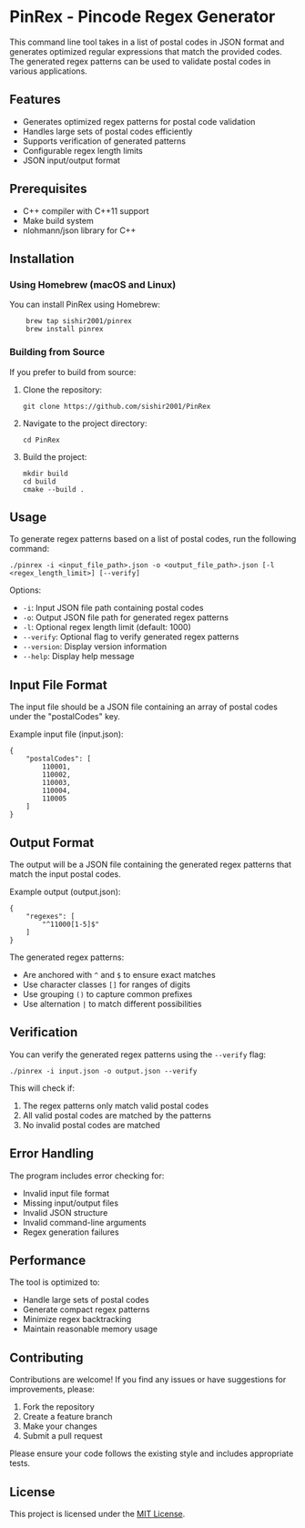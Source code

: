 # PinRex - Pincode Regex Generator

This command line tool takes in a list of postal codes in JSON format and generates optimized regular expressions that match the provided codes. The generated regex patterns can be used to validate postal codes in various applications.

## Features

- Generates optimized regex patterns for postal code validation
- Handles large sets of postal codes efficiently
- Supports verification of generated patterns
- Configurable regex length limits
- JSON input/output format

## Prerequisites

- C++ compiler with C++11 support
- Make build system
- nlohmann/json library for C++

## Installation

### Using Homebrew (macOS and Linux)

You can install PinRex using Homebrew:

        brew tap sishir2001/pinrex
        brew install pinrex

### Building from Source

If you prefer to build from source:

1.  Clone the repository:

        git clone https://github.com/sishir2001/PinRex

2.  Navigate to the project directory:

        cd PinRex

3.  Build the project:

        mkdir build
        cd build
        cmake --build .

## Usage

To generate regex patterns based on a list of postal codes, run the following command:

    ./pinrex -i <input_file_path>.json -o <output_file_path>.json [-l <regex_length_limit>] [--verify]

Options:

- `-i`: Input JSON file path containing postal codes
- `-o`: Output JSON file path for generated regex patterns
- `-l`: Optional regex length limit (default: 1000)
- `--verify`: Optional flag to verify generated regex patterns
- `--version`: Display version information
- `--help`: Display help message

## Input File Format

The input file should be a JSON file containing an array of postal codes under the "postalCodes" key.

Example input file (input.json):

    {
        "postalCodes": [
            110001,
            110002,
            110003,
            110004,
            110005
        ]
    }

## Output Format

The output will be a JSON file containing the generated regex patterns that match the input postal codes.

Example output (output.json):

    {
        "regexes": [
            "^11000[1-5]$"
        ]
    }

The generated regex patterns:

- Are anchored with `^` and `$` to ensure exact matches
- Use character classes `[]` for ranges of digits
- Use grouping `()` to capture common prefixes
- Use alternation `|` to match different possibilities

## Verification

You can verify the generated regex patterns using the `--verify` flag:

    ./pinrex -i input.json -o output.json --verify

This will check if:

1. The regex patterns only match valid postal codes
2. All valid postal codes are matched by the patterns
3. No invalid postal codes are matched

## Error Handling

The program includes error checking for:

- Invalid input file format
- Missing input/output files
- Invalid JSON structure
- Invalid command-line arguments
- Regex generation failures

## Performance

The tool is optimized to:

- Handle large sets of postal codes
- Generate compact regex patterns
- Minimize regex backtracking
- Maintain reasonable memory usage

## Contributing

Contributions are welcome! If you find any issues or have suggestions for improvements, please:

1. Fork the repository
2. Create a feature branch
3. Make your changes
4. Submit a pull request

Please ensure your code follows the existing style and includes appropriate tests.

## License

This project is licensed under the [MIT License](LICENSE).
